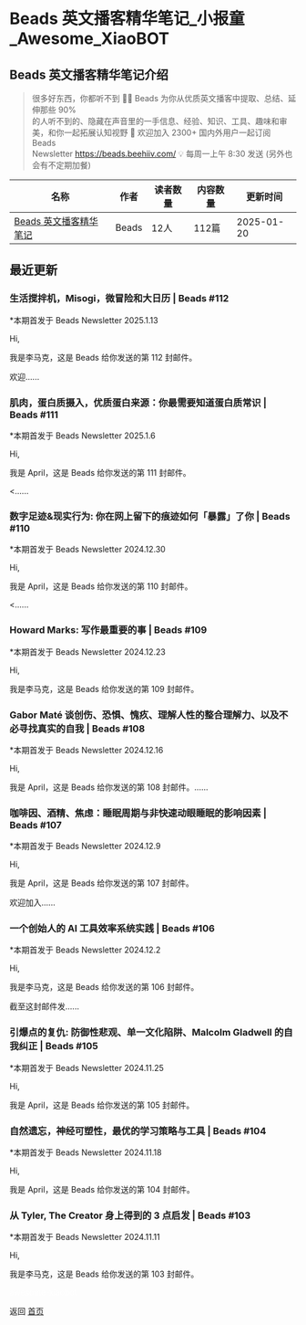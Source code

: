 # Beads 英文播客精华笔记_小报童_Awesome_XiaoBOT

## Beads 英文播客精华笔记介绍
> 很多好东西，你都听不到 👂🏻 Beads 为你从优质英文播客中提取、总结、延伸那些 90%  
的人听不到的、隐藏在声音里的一手信息、经验、知识、工具、趣味和审美，和你一起拓展认知视野 📮 欢迎加入 2300+ 国内外用户一起订阅 Beads  
Newsletter https://beads.beehiiv.com/ 💡 每周一上午 8:30 发送 (另外也会有不定期加餐)  
  


|名称|作者|读者数量|内容数量|更新时间|
|---|---|---|---|---|
|[Beads 英文播客精华笔记](https://xiaobot.net/p/beads?refer=0b133df9-27dc-423b-8101-639049001c13)|Beads|12人|112篇|2025-01-20|

## 最近更新
### 生活搅拌机，Misogi，微冒险和大日历 | Beads #112

*本期首发于 Beads Newsletter 2025.1.13

Hi,

我是李马克，这是 Beads 给你发送的第 112 封邮件。

欢迎......

### 肌肉，蛋白质摄入，优质蛋白来源：你最需要知道蛋白质常识 | Beads #111

*本期首发于 Beads Newsletter 2025.1.6 

Hi,

我是 April，这是 Beads 给你发送的第 111 封邮件。

<......

### 数字足迹&现实行为: 你在网上留下的痕迹如何「暴露」了你 | Beads #110

*本期首发于 Beads Newsletter 2024.12.30

Hi,

我是 April，这是 Beads 给你发送的第 110 封邮件。

<......

### Howard Marks: 写作最重要的事 | Beads #109

*本期首发于 Beads Newsletter 2024.12.23

Hi,

我是李马克，这是 Beads 给你发送的第 109 封邮件。

### Gabor Maté 谈创伤、恐惧、愧疚、理解人性的整合理解力、以及不必寻找真实的自我 | Beads #108

*本期首发于 Beads Newsletter 2024.12.16

Hi,

我是 April，这是 Beads 给你发送的第 108 封邮件。......

### 咖啡因、酒精、焦虑：睡眠周期与非快速动眼睡眠的影响因素 | Beads #107

*本期首发于 Beads Newsletter 2024.12.9

Hi,

我是 April，这是 Beads 给你发送的第 107 封邮件。

欢迎加入......

### 一个创始人的 AI 工具效率系统实践 | Beads #106

*本期首发于 Beads Newsletter 2024.12.2

Hi,

我是李马克，这是 Beads 给你发送的第 106 封邮件。

截至这封邮件发......

### 引爆点的复仇: 防御性悲观、单一文化陷阱、Malcolm Gladwell 的自我纠正 | Beads #105

*本期首发于 Beads Newsletter 2024.11.25

Hi,

我是 April，这是 Beads 给你发送的第 105 封邮件。

### 自然遗忘，神经可塑性，最优的学习策略与工具 | Beads #104

*本期首发于 Beads Newsletter 2024.11.18

Hi,

我是 April，这是 Beads 给你发送的第 104 封邮件。

### 从 Tyler, The Creator 身上得到的 3 点启发 | Beads #103

*本期首发于 Beads Newsletter 2024.11.11

Hi,

我是李马克，这是 Beads 给你发送的第 103 封邮件。


<a href="https://github.com/Reno9527/awesome-xiaobot" style="color: white; text-decoration: none;">awesome-xiaobot</a>

返回 [首页](../README.md)
